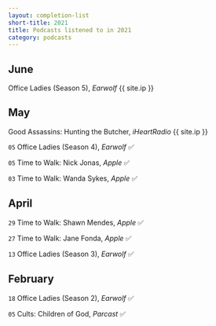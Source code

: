 ```yaml
---
layout: completion-list
short-title: 2021
title: Podcasts listened to in 2021
category: podcasts
---
```

## June
Office Ladies (Season 5), _Earwolf_ {{ site.ip }}

## May
Good Assassins: Hunting the Butcher, _iHeartRadio_ {{ site.ip }}

`05` Office Ladies (Season 4), _Earwolf_ ✅

`05` Time to Walk: Nick Jonas, _Apple_ ✅

`03` Time to Walk: Wanda Sykes, _Apple_ ✅

## April
`29` Time to Walk: Shawn Mendes, _Apple_ ✅

`27` Time to Walk: Jane Fonda, _Apple_ ✅

`13` Office Ladies (Season 3), _Earwolf_ ✅

## February
`18` Office Ladies (Season 2), _Earwolf_ ✅

`05` Cults: Children of God, _Parcast_ ✅